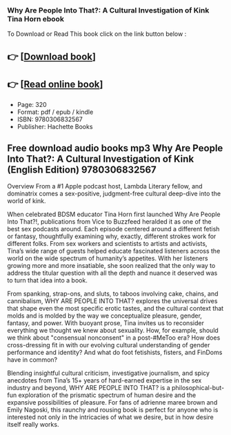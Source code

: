 ### Why Are People Into That?: A Cultural Investigation of Kink Tina Horn ebook

To Download or Read This book click on the link button below :

## 👉  [**[Download book](http://get-pdfs.com/download.php?group=book&from=github.com&id=710475&lnk=1081 "Download book")**]

## 👉  [**[Read online book](http://get-pdfs.com/download.php?group=book&from=github.com&id=710475&lnk=1081 "Read online book")**]


* Page: 320
* Format: pdf / epub / kindle
* ISBN: 9780306832567
* Publisher: Hachette Books



## Free download audio books mp3 Why Are People Into That?: A Cultural Investigation of Kink (English Edition) 9780306832567


Overview
From a #1 Apple podcast host, Lambda Literary fellow, and dominatrix comes a sex-positive, judgment-free cultural deep-dive into the world of kink.
  
 
 When celebrated BDSM educator Tina Horn first launched Why Are People Into That?!, publications from Vice to Buzzfeed heralded it as one of the best sex podcasts around. Each episode centered around a different fetish or fantasy, thoughtfully examining why, exactly, different strokes work for different folks. From sex workers and scientists to artists and activists, Tina’s wide range of guests helped educate fascinated listeners across the world on the wide spectrum of humanity’s appetites. With her listeners growing more and more insatiable, she soon realized that the only way to address the titular question with all the depth and nuance it deserved was to turn that idea into a book.
 
 From spanking, strap-ons, and sluts, to taboos involving cake, chains, and cannibalism, WHY ARE PEOPLE INTO THAT? explores the universal drives that shape even the most specific erotic tastes, and the cultural context that molds and is molded by the way we conceptualize pleasure, gender, fantasy, and power. With buoyant prose, Tina invites us to reconsider everything we thought we knew about sexuality. How, for example, should we think about &quot;consensual nonconsent&quot; in a post-#MeToo era? How does cross-dressing fit in with our evolving cultural understanding of gender performance and identity? And what do foot fetishists, fisters, and FinDoms have in common?
 
 Blending insightful cultural criticism, investigative journalism, and spicy anecdotes from Tina’s 15+ years of hard-earned expertise in the sex industry and beyond, WHY ARE PEOPLE INTO THAT? is a philosophical-but-fun exploration of the prismatic spectrum of human desire and the expansive possibilities of pleasure. For fans of adrienne maree brown and Emily Nagoski, this raunchy and rousing book is perfect for anyone who is interested not only in the intricacies of what we desire, but in how desire itself really works.
  



